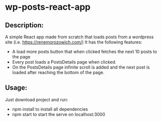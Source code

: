 # wp-posts-react-app

## Description:

A simple React app made from scratch that loads posts from a wordpress site (i.e. https://renemorozowich.com/)
It has the following features:
- A load more posts button that when clicked fetches the next 10 posts to the page
- Every post loads a PostsDetails page when clicked.
- On the PostsDetails page infinite scroll is added and the next post is loaded after reaching the bottom of the page.


## Usage:

Just download project and run:

- npm install to install all dependencies
- npm start to start the serve on localhost:3000
